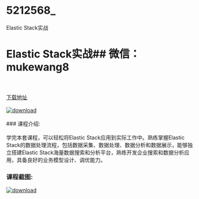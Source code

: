 # 5212568_
Elastic Stack实战
# Elastic Stack实战## 微信：mukewang8
<br/></br>[下载地址](http://www.36tz.cn/article/5212568 "下载地址")
<br/></br>[![download](http://36tz.cn/muke_img/2020_04_2-109-300x173.png "下载地址")](http://www.36tz.cn/article/5212568 "下载地址")
<br/></br>### 课程介绍:<br/></br>学完本套课程，可以轻松将Elastic Stack应用到实际工作中。熟练掌握Elastic Stack的数据处理流程，包括数据采集、数据处理、数据分析和数据展示，能够独立搭建Elastic Stack海量数据搜索和分析平台，熟练开发企业搜索和数据分析应用，具备良好的业务模型设计、调优能力。

### 课程截图:
[![download](http://36tz.cn/muke_img/2020_04_1-174.png "下载地址")](http://www.36tz.cn/article/5212568 "下载地址")
